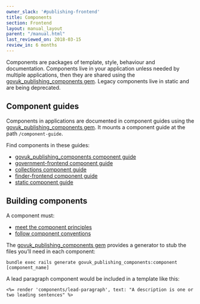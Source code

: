 ```yaml
---
owner_slack: '#publishing-frontend'
title: Components
section: Frontend
layout: manual_layout
parent: "/manual.html"
last_reviewed_on: 2018-03-15
review_in: 6 months
---
```


Components are packages of template, style, behaviour and documentation. Components live in your application unless needed by multiple applications, then they are shared using the [govuk_publishing_components gem](https://github.com/alphagov/govuk_publishing_components). Legacy components live in static and are being deprecated.

## Component guides

Components in applications are documented in component guides using the [govuk_publishing_components gem](https://github.com/alphagov/govuk_publishing_components). It mounts a component guide at the path `/component-guide`.

Find components in these guides:

* [govuk_publishing_components component guide](https://govuk-publishing-components.herokuapp.com/component-guide)
* [government-frontend component guide](https://government-frontend.herokuapp.com/component-guide/)
* [collections component guide](https://govuk-collections.herokuapp.com/component-guide/)
* [finder-frontend component guide](https://finder-frontend.herokuapp.com/component-guide/)
* [static component guide](https://govuk-static.herokuapp.com/component-guide/)

## Building components

A component must:

* [meet the component principles](https://github.com/alphagov/govuk_publishing_components/blob/master/docs/component_principles.md)
* [follow component conventions](https://github.com/alphagov/govuk_publishing_components/blob/master/docs/component_conventions.md)

The [govuk_publishing_components gem](https://github.com/alphagov/govuk_publishing_components) provides a generator to stub the files you’ll need in each component:

```
bundle exec rails generate govuk_publishing_components:component [component_name]
```

A lead paragraph component would be included in a template like this:

```erb
<%= render 'components/lead-paragraph', text: "A description is one or two leading sentences" %>
```
